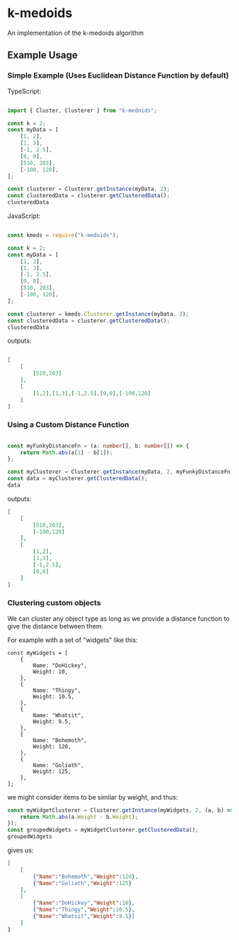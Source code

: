 # k-medoids
An implementation of the k-medoids algorithm

## Example Usage

### Simple Example (Uses Euclidean Distance Function by default)

TypeScript:
``` typescript

import { Cluster, Clusterer } from "k-medoids";

const k = 2;
const myData = [
    [1, 2],
    [1, 3],
    [-1, 2.5],
    [0, 0],
    [510, 203],
    [-100, 120],
];

const clusterer = Clusterer.getInstance(myData, 2);
const clusteredData = clusterer.getClusteredData();
clusteredData

```

JavaScript:
``` javascript

const kmeds = require("k-medoids");

const k = 2;
const myData = [
    [1, 2],
    [1, 3],
    [-1, 2.5],
    [0, 0],
    [510, 203],
    [-100, 120],
];

const clusterer = kmeds.Clusterer.getInstance(myData, 2);
const clusteredData = clusterer.getClusteredData();
clusteredData

```

outputs:
``` json

[
    [
        [510,203]
    ],
    [
        [1,2],[1,3],[-1,2.5],[0,0],[-100,120]
    ]
]

```

### Using a Custom Distance Function
``` typescript

const myFunkyDistanceFn = (a: number[], b: number[]) => {
    return Math.abs(a[1] - b[1]);
};

const myClusterer = Clusterer.getInstance(myData, 2, myFunkyDistanceFn);
const data = myClusterer.getClusteredData();
data

```
outputs:
``` json
[
    [
        [510,203],
        [-100,120]
    ],
    [
        [1,2],
        [1,3],
        [-1,2.5],
        [0,0]
    ]
]
```

### Clustering custom objects

We can cluster any object type as long as we provide a distance function to give the distance between them.

For example with a set of "widgets" like this:
```
const myWidgets = [
    {
        Name: "DoHickey",
        Weight: 10,
    },
    {
        Name: "Thingy",
        Weight: 10.5,
    },
    {
        Name: "Whatsit",
        Weight: 9.5,
    },
    {
        Name: "Bohemoth",
        Weight: 120,
    },
    {
        Name: "Goliath",
        Weight: 125,
    },
];
```

we might consider items to be similar by weight, and thus:

``` typescript
const myWidgetClusterer = Clusterer.getInstance(myWidgets, 2, (a, b) => {
    return Math.abs(a.Weight - b.Weight);
});
const groupedWidgets = myWidgetClusterer.getClusteredData();
groupedWidgets
```

gives us:

``` json
[
    [
        {"Name":"Bohemoth","Weight":120},
        {"Name":"Goliath","Weight":125}
    ],
    [
        {"Name":"DoHickey","Weight":10},
        {"Name":"Thingy","Weight":10.5},
        {"Name":"Whatsit","Weight":9.5}]
    ]
]
```

